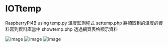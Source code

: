 # IOTtemp
RaspberryPi4B using
temp.py
溫度監測程式
settemp.php
將讀取到的溫度的資料寫到資料庫當中
showtemp.php
透過網頁表格顯示資料

![image](https://user-images.githubusercontent.com/70071127/148679116-5e88e1ab-f189-4d27-9407-cf6f84deef3d.png)
![image](https://user-images.githubusercontent.com/70071127/148679108-05d5ba98-7d9a-4fcb-ac51-69ba2b101a59.png)
![image](https://user-images.githubusercontent.com/70071127/148679101-5e9b37cc-b2b2-4bfb-894f-a030c7b11fb4.png)
